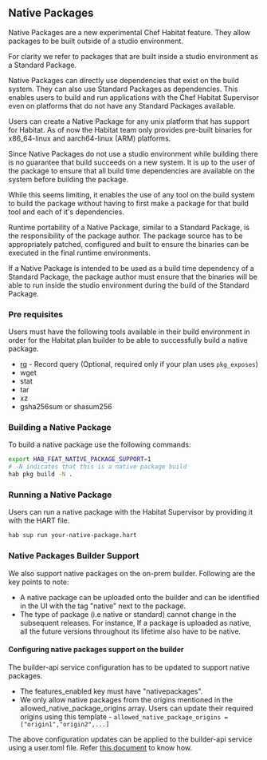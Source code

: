 ## Native Packages

Native Packages are a new experimental Chef Habitat feature. They allow packages to be built outside of a studio environment.

For clarity we refer to packages that are built inside a studio environment as a Standard Package.

Native Packages can directly use dependencies that exist on the build system. They can also use Standard Packages as dependencies.
This enables users to build and run applications with the Chef Habitat Supervisor even on platforms that do not have any Standard Packages available. 

Users can create a Native Package for any unix platform that has support for Habitat. 
As of now the Habitat team only provides pre-built binaries for x86_64-linux and aarch64-linux (ARM) platforms.

Since Native Packages do not use a studio environment while building there is no guarantee that build succeeds on a new system. 
It is up to the user of the package to ensure that all build time dependencies are available on the system before building the package. 

While this seems limiting, it enables the use of any tool on the build system to build the package without having to first make 
a package for that build tool and each of it's dependencies.

Runtime portability of a Native Package, similar to a Standard Package, is the responsibility of the package author. The package
source has to be appropriately patched, configured and built to ensure the binaries can be executed in the final runtime
environments.

If a Native Package is intended to be used as a build time dependency of a Standard Package, the package author must ensure 
that the binaries will be able to run inside the studio environment during the build of the Standard Package.

### Pre requisites

Users must have the following tools available in their build environment in order for the Habitat plan builder to be able to
successfully build a native package.

- [rq](https://github.com/dflemstr/rq/blob/master/doc/installation.md) - Record query (Optional, required only if your plan uses `pkg_exposes`)
- wget
- stat
- tar
- xz
- gsha256sum or shasum256

### Building a Native Package

To build a native package use the following commands:

```bash
export HAB_FEAT_NATIVE_PACKAGE_SUPPORT=1
# -N indicates that this is a native package build
hab pkg build -N .
```

### Running a Native Package

Users can run a native package with the Habitat Supervisor by providing it with the HART file.

```bash
hab sup run your-native-package.hart
```

### Native Packages Builder Support

We also support native packages on the on-prem builder. Following are the key points to note: 
- A native package can be uploaded onto the builder and can be identified in the UI with the tag "native" next to the package.
- The type of package (i.e native or standard) cannot change in the subsequent releases. 
For instance, If a package is uploaded as native, all the future versions throughout its lifetime also have to be native.

#### Configuring native packages support on the builder
The builder-api service configuration has to be updated to support native packages.
- The features_enabled key must have "nativepackages".
- We only allow native packages from the origins mentioned in the allowed_native_package_origins array. 
Users can update their required origins using this template - `allowed_native_package_origins = ["origin1","origin2",...]`

The above configuration updates can be applied to the builder-api service using a user.toml file. Refer [this document](https://docs.chef.io/habitat/service_updates/#using-a-_usertoml_-file) to know how.

